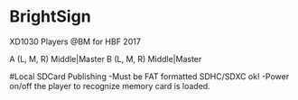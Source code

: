 # BrightSign
XD1030 Players @BM for HBF 2017

A  (L, M, R)  Middle|Master
B  (L, M, R)  Middle|Master



#Local SDCard Publishing
-Must be FAT formatted SDHC/SDXC ok!
-Power on/off the player to recognize memory card is loaded.


